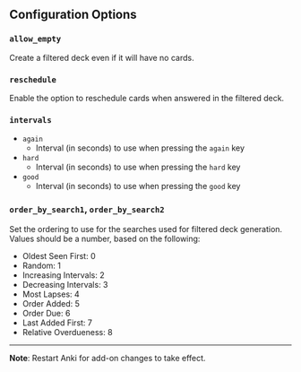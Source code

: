 ## Configuration Options
### `allow_empty`
Create a filtered deck even if it will have no cards.

### `reschedule`
Enable the option to reschedule cards when answered in the filtered deck.

### `intervals`
* `again`
    * Interval (in seconds) to use when pressing the `again` key
* `hard`
    * Interval (in seconds) to use when pressing the `hard` key
* `good`
    * Interval (in seconds) to use when pressing the `good` key

### `order_by_search1`, `order_by_search2`
Set the ordering to use for the searches used for filtered deck generation. Values should be a number, based on the following:
<!-- Table extension not enabled for markdown.extensions md_in_html.

| Order Type | Value|
| ---------- | ---- |
| Oldest Seen First | 0 |
| Random | 1 |
| Increasing Intervals | 2 |
| Decreasing Intervals | 3 |
| Most Lapses | 4 |
| Order Added | 5 |
| Order Due | 6 |
| Last Added First | 7 |
| Relative Overdueness | 8 |

-->

* Oldest Seen First: 0
* Random: 1
* Increasing Intervals: 2
* Decreasing Intervals: 3
* Most Lapses: 4
* Order Added: 5
* Order Due: 6
* Last Added First: 7
* Relative Overdueness: 8

---

**Note**: Restart Anki for add-on changes to take effect.
